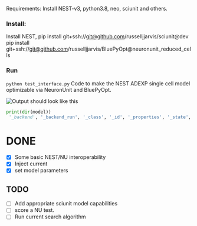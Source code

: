 Requirements: Install NEST-v3, python3.8, neo, sciunit and others.
### Install:
Install NEST,
pip install git+ssh://git@github.com/russelljjarvis/sciunit@dev
pip install git+ssh://git@github.com/russelljjarvis/BluePyOpt@neuronunit_reduced_cells


### Run
```python test_interface.py```
Code to make the NEST ADEXP single cell model optimizable via NeuronUnit and BluePyOpt.


![Output should look like this](https://github.com/russelljjarvis/NESTNeuronUnit/blob/master/NU_NEST.png)
```python
print(dir(model))
 '_backend', '_backend_run', '_class', '_id', '_properties', '_state', '_url', 'capabilities', 'check', 'check_params', 'check_run_params', 'curr_method', 'describe', 'description', 'dict_hash', 'extra_capability_checks', 'failed_extra_capabilities', 'get_backend', 'get_capabilities', 'get_membrane_potential', 'get_remote', 'get_remote_url', 'get_repo', 'get_spike_count', 'get_spike_train', 'get_version', 'hash', 'id', 'inject_square_current', 'is_match', 'json', 'model', 'name', 'nest', 'params', 'properties', 'raw_props', 'remote_url', 'reset_default_run_params', 'reset_run_params', 'run', 'run_args', 'set_attrs', 'set_backend', 'set_default_run_params', 'set_run_params', 'source_check', 'state', 'times', 'unimplemented', 'unpicklable', 'url', 'use_default_run_params', 'vM', 'verbose', 'version', 'voltmeter']

```

# DONE

- [x] Some basic NEST/NU interoperability
- [x] Inject current
- [x] set model parameters

## TODO
- [ ] Add appropriate sciunit model capabilities
- [ ] score a NU test.
- [ ] Run current search algorithm
